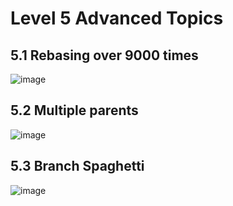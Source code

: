 # Level 5 Advanced Topics

## 5.1 Rebasing over 9000 times
![image](https://github.com/user-attachments/assets/d3e80142-063c-4533-89a6-16bf1d7afd25)

## 5.2 Multiple parents
![image](https://github.com/user-attachments/assets/2362a401-31ab-4911-b08e-bcb38b4f4358)

## 5.3 Branch Spaghetti
![image](https://github.com/user-attachments/assets/29ae8383-8dbc-4b3e-8fb2-f67fd915162d)
